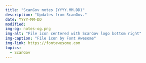 ```yaml
---
title: "ScanGov notes (YYYY.MM.DD)"
description: "Updates from ScanGov."
date: YYYY-MM-DD
modified: 
img-og: notes-og.png
img-alt: "File icon centered with ScanGov logo bottom right"
img-caption: "File icon by Font Awesome"
img-link: https://fontawesome.com
topics:
  - ScanGov
---
```


